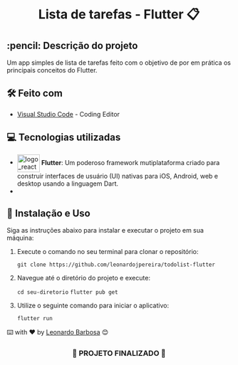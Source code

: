 <h1 align="center">
 Lista de tarefas - Flutter 📋
</h1>

<h2>
  :pencil: Descrição do projeto
</h2>

<p>
Um app simples de lista de tarefas feito com o objetivo de por em prática os principais conceitos do Flutter.
</p>

## 🛠️ Feito com
* [Visual Studio Code](https://code.visualstudio.com) - Coding Editor

## 💻 Tecnologias utilizadas
-  <img align="center" alt="logo_react" height="40" width="50" src="https://cdn.jsdelivr.net/gh/devicons/devicon/icons/flutter/flutter-original.svg"> **Flutter**: Um poderoso framework mutiplataforma criado para construir interfaces de usuário (UI) nativas para iOS, Android, web e desktop usando a linguagem Dart.
-  
## :electric_plug: Instalação e Uso

Siga as instruções abaixo para instalar e executar o projeto em sua máquina:

1. Execute o comando no seu terminal para clonar o repositório:
   
   ```git clone https://github.com/leonardojpereira/todolist-flutter```
   
3. Navegue até o diretório do projeto e execute:
   
   ``cd seu-diretorio``
   ``flutter pub get``
   
5. Utilize o seguinte comando para iniciar o aplicativo:
   
   ``flutter run``


⌨️ with ❤️ by [Leonardo Barbosa](https://github.com/leonardojpereira) 😊

<h3 align="center">
  
  :construction: PROJETO FINALIZADO :construction:
